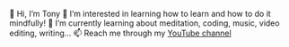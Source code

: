 👋 Hi, I’m Tony
👀 I’m interested in learning how to learn and how to do it mindfully!
🌱 I’m currently learning about meditation, coding, music, video editing, writing...
📫 Reach me through my [YouTube channel](https://www.youtube.com/channel/UCXu4UI6mmwQU78YLwzF5-ng)

<!---
tognete/tognete is a ✨ special ✨ repository because its `README.md` (this file) appears on your GitHub profile.
You can click the Preview link to take a look at your changes.
--->
